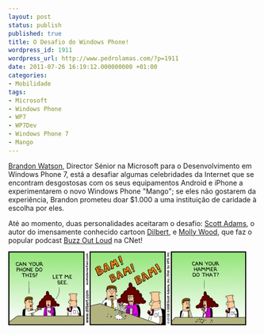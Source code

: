 ```yaml
---
layout: post
status: publish
published: true
title: O Desafio do Windows Phone!
wordpress_id: 1911
wordpress_url: http://www.pedrolamas.com/?p=1911
date: 2011-07-26 16:19:12.000000000 +01:00
categories:
- Mobilidade
tags:
- Microsoft
- Windows Phone
- WP7
- WP7Dev
- Windows Phone 7
- Mango
---
```

[Brandon Watson](http://www.manyniches.com/), Director Sénior na Microsoft para o Desenvolvimento em Windows Phone 7, está a desafiar algumas celebridades da Internet que se encontram desgostosas com os seus equipamentos Android e iPhone a experimentarem o novo Windows Phone "Mango"; se eles não gostarem da experiência, Brandon prometeu doar \$1.000 a uma instituição de caridade à escolha por eles.

Até ao momento, duas personalidades aceitaram o desafio: [Scott Adams](http://www.dilbert.com/blog/), o autor do imensamente conhecido cartoon [Dilbert](http://www.dilbert.com/), e [Molly Wood](http://news.com/molly-rants), que faz o popular podcast [Buzz Out Loud](http://www.cnet.com/buzz-out-loud-podcast/) na CNet!

[![](/wp-content/uploads/2011/07/Dilbert-Phone-vs.-Hammer-Thumb.jpg "Dilbert: Phone vs. Hammer")](/wp-content/uploads/2011/07/Dilbert-Phone-vs.-Hammer.jpg)

